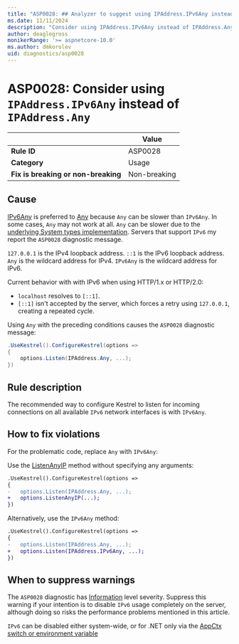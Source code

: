 ```yaml
---
title: "ASP0028: ## Analyzer to suggest using IPAddress.IPv6Any instead of IPAddress.Any if applicable" 
ms.date: 11/11/2024
description: "Consider using IPAddress.IPv6Any instead of IPAddress.Any"
author: deaglegross
monikerRange: '>= aspnetcore-10.0'
ms.author: dmkorolev
uid: diagnostics/asp0028
---
```

# ASP0028: Consider using `IPAddress.IPv6Any` instead of `IPAddress.Any`

|                                     | Value        |
| -                                   | -            |
| **Rule ID**                         | ASP0028      |
| **Category**                        | Usage        |
| **Fix is breaking or non-breaking** | Non-breaking |

## Cause

[IPv6Any](/dotnet/api/system.net.ipaddress.ipv6any) is preferred to [Any](/dotnet/api/system.net.ipaddress.any) because `Any` can be slower than `IPv6Any`. In some cases, `Any` may not work at all. `Any` can be slower due to the [underlying System types implementation](https://github.com/dotnet/runtime/issues/82404). Servers that support `IPv6` my report the `ASP0028` diagnostic message.

`127.0.0.1` is the IPv4 loopback address. `::1` is the IPv6 loopback address. `Any` is the wildcard address for IPv4. `IPv6Any` is the wildcard address for IPv6.

Current behavior with with IPv6 when using  HTTP/1.x or HTTP/2.0:

* `localhost` resolves to `[::1]`.
* `[::1]` isn't accepted by the server, which forces a retry using `127.0.0.1`, creating a repeated cycle.

Using `Any` with the preceding conditions causes the `ASP0028` diagnostic message:

```csharp
.UseKestrel().ConfigureKestrel(options =>
{ 
    options.Listen(IPAddress.Any, ...);
})
```

## Rule description

The recommended way to configure Kestrel to listen for incoming connections on all available `IPv6` network interfaces is with `IPv6Any`.

## How to fix violations

For the problematic code, replace `Any` with `IPv6Any`:

Use the [ListenAnyIP](https://source.dot.net/#Microsoft.AspNetCore.Server.Kestrel.Core/KestrelServerOptions.cs,1c84a7db2c1f6892) method without specifying any arguments:

```diff
.UseKestrel().ConfigureKestrel(options =>
{ 
-   options.Listen(IPAddress.Any, ...);
+   options.ListenAnyIP(...);
})
```

Alternatively, use the `IPv6Any` method:

```diff
.UseKestrel().ConfigureKestrel(options =>
{ 
-   options.Listen(IPAddress.Any, ...);
+   options.Listen(IPAddress.IPv6Any, ...);
})
```

## When to suppress warnings

The `ASP0028` diagnostic has [Information](/dotnet/api/microsoft.extensions.logging.loglevel) level severity. Suppress this warning if your intention is to disable `IPv6` usage completely on the server, although doing so risks the performance problems mentioned in this article.

`IPv6` can be disabled either system-wide, or for .NET only via the [AppCtx switch or environment variable](https://devblogs.microsoft.com/dotnet/dotnet-6-networking-improvements/#an-option-to-globally-disable-ipv6)
